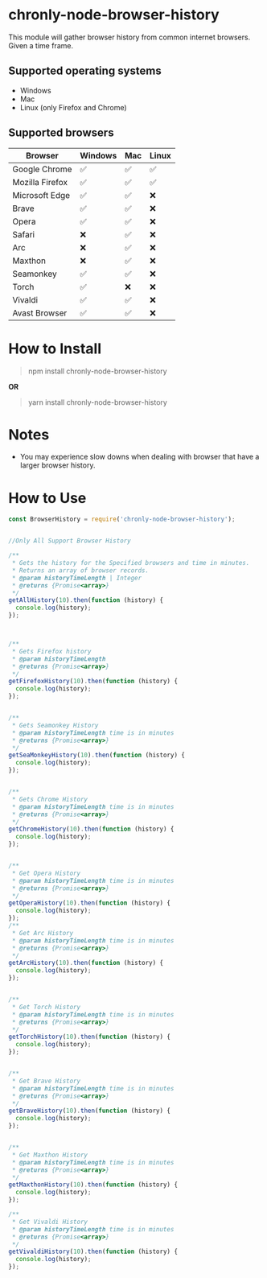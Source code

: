 # chronly-node-browser-history

This module will gather browser history from common internet browsers. Given a time frame.

## Supported operating systems

* Windows
* Mac
* Linux (only Firefox and Chrome)

## Supported browsers

| Browser         | Windows | Mac | Linux |
| --------------- | ---- | --- | -----  |
| Google Chrome   | ✅    | ✅  | ✅     |
| Mozilla Firefox | ✅    | ✅  | ✅     |
| Microsoft Edge  | ✅    | ✅  | ❌     |
| Brave           | ✅    | ✅  | ❌     |
| Opera           | ✅    | ✅  | ❌     |
| Safari          | ❌    | ✅  | ❌     |
| Arc             | ❌    | ✅  | ❌     |
| Maxthon         | ❌    | ✅  | ❌     |
| Seamonkey       | ✅    | ✅  | ❌     |
| Torch           | ✅    | ❌  | ❌     |
| Vivaldi         | ✅    | ✅  | ❌     |
| Avast Browser   | ✅    | ✅  | ❌     |


# How to Install

> npm install chronly-node-browser-history

**OR**

> yarn install chronly-node-browser-history

# Notes

* You may experience slow downs when dealing with browser that have a larger browser history.

# How to Use

```javascript
const BrowserHistory = require('chronly-node-browser-history');


//Only All Support Browser History

/**
 * Gets the history for the Specified browsers and time in minutes.
 * Returns an array of browser records.
 * @param historyTimeLength | Integer
 * @returns {Promise<array>}
 */
getAllHistory(10).then(function (history) {
  console.log(history);
});



/**
 * Gets Firefox history
 * @param historyTimeLength
 * @returns {Promise<array>}
 */
getFirefoxHistory(10).then(function (history) {
  console.log(history);
});


/**
 * Gets Seamonkey History
 * @param historyTimeLength time is in minutes
 * @returns {Promise<array>}
 */
getSeaMonkeyHistory(10).then(function (history) {
  console.log(history);
});


/**
 * Gets Chrome History
 * @param historyTimeLength time is in minutes
 * @returns {Promise<array>}
 */
getChromeHistory(10).then(function (history) {
  console.log(history);
});


/**
 * Get Opera History
 * @param historyTimeLength time is in minutes
 * @returns {Promise<array>}
 */
getOperaHistory(10).then(function (history) {
  console.log(history);
});
/**
 * Get Arc History
 * @param historyTimeLength time is in minutes
 * @returns {Promise<array>}
 */
getArcHistory(10).then(function (history) {
  console.log(history);
});


/**
 * Get Torch History
 * @param historyTimeLength time is in minutes
 * @returns {Promise<array>}
 */
getTorchHistory(10).then(function (history) {
  console.log(history);
});


/**
 * Get Brave History
 * @param historyTimeLength time is in minutes
 * @returns {Promise<array>}
 */
getBraveHistory(10).then(function (history) {
  console.log(history);
});


/**
 * Get Maxthon History
 * @param historyTimeLength time is in minutes
 * @returns {Promise<array>}
 */
getMaxthonHistory(10).then(function (history) {
  console.log(history);
});

/**
 * Get Vivaldi History
 * @param historyTimeLength time is in minutes
 * @returns {Promise<array>}
 */
getVivaldiHistory(10).then(function (history) {
  console.log(history);
});

```